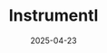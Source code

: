 ---  
layout: startup_page  
title: "Instrumentl"  
id: "instrumentl.com"  
permalink: "/instrumentlinstrumentl.com04232025/"  
website: "https://www.instrumentl.com/"  
funding_round: "Growth Investment"  
funding_amount: "$55M"  
investors: "Summit Partners"  
about: "Instrumentl provides an end-to-end platform for grant discovery, grant writing, and post-award grant management for nonprofits and universities. Its AI-enabled technology streamlines the grant process, helping customers find, apply for, and manage grants more efficiently. This results in increased grant funding and reduced administrative burden."  
markets: "Software as a Service (SaaS), AI, Nonprofit Technology"  
hq: "San Francisco, California, United States"  
founded_year: "2015"  
linkedin: "https://www.linkedin.com/company/instrumentl"  
twitter: "https://twitter.com/beinstrumentl"  
instagram: ""  
facebook: "https://www.facebook.com/Instrumentl/"  
crunchbase: "https://www.crunchbase.com/organization/instrumentl"  
pitchbook: "https://pitchbook.com/profiles/company/156490-12"  

date_display: "23-Apr-2025"  
date: "2025-04-23"

# SEO Optimization  
meta_title: "Instrumentl - Growth Investment Funding ($55M)"  
meta_description: "Instrumentl, Instrumentl provides an end-to-end platform for grant discovery, grant writing, and post-award grant management for nonprofits and universities. Its A..."  
meta_keywords: "Instrumentl, Software as a Service (SaaS), AI, Nonprofit Technology, Growth Investment funding"  
canonical_url: "https://startup.projectstartups.com/instrumentlinstrumentl.com04232025/"  
---